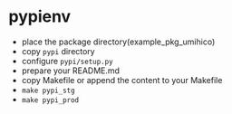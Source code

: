 # pypienv

- place the package directory(example_pkg_umihico)
- copy `pypi` directory
- configure `pypi/setup.py`
- prepare your README.md
- copy Makefile or append the content to your Makefile
- `make pypi_stg`
- `make pypi_prod`
